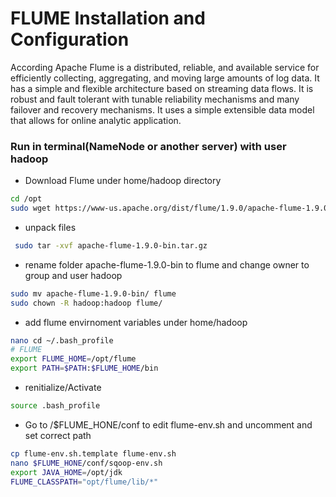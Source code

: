 
# FLUME Installation and Configuration
According Apache Flume is a distributed, reliable, and available service for efficiently collecting, aggregating, and moving large amounts of log data. It has a simple and flexible architecture based on streaming data flows. It is robust and fault tolerant with tunable reliability mechanisms and many failover and recovery mechanisms. It uses a simple extensible data model that allows for online analytic application.

### Run in terminal(NameNode or another server) with user hadoop

* Download Flume under home/hadoop directory
```bash
cd /opt
sudo wget https://www-us.apache.org/dist/flume/1.9.0/apache-flume-1.9.0-bin.tar.gz
```

* unpack files
```bash
 sudo tar -xvf apache-flume-1.9.0-bin.tar.gz 
```

* rename folder apache-flume-1.9.0-bin to flume and change owner to group and user hadoop
```bash
sudo mv apache-flume-1.9.0-bin/ flume
sudo chown -R hadoop:hadoop flume/
```

*  add flume envirnoment variables under home/hadoop
```bash
nano cd ~/.bash_profile
# FLUME
export FLUME_HOME=/opt/flume
export PATH=$PATH:$FLUME_HOME/bin
```

* renitialize/Activate
```bash
source .bash_profile
```

* Go to /$FLUME_HONE/conf to edit flume-env.sh and uncomment and set correct path
```bash
cp flume-env.sh.template flume-env.sh
nano $FLUME_HONE/conf/sqoop-env.sh
export JAVA_HOME=/opt/jdk
FLUME_CLASSPATH="opt/flume/lib/*"
```
 

